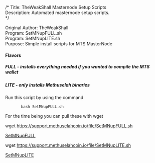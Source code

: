 /*
Title: TheWeakShall Masternode Setup Scripts  
Description: Automated masternode setup scripts.  
*/

Original Author: TheWeakShall  
Program: SetMNupFULL.sh  
Program: SetMNupLITE.sh  
Purpose: Simple install scripts for MTS MasterNode  
 
#### Flavors  
##### FULL - installs everything needed if you wanted to compile the MTS wallet  
##### LITE - only installs Methuselah binaries  
 
  Run this script by using the command  

           bash SetMNupFULL.sh


For the time being you can pull these with wget
  
wget https://support.methuselahcoin.io/file/SetMNupFULL.sh

[SetMNupFULL](https://support.methuselahcoin.io/file/SetMNupFULL.sh)

wget https://support.methuselahcoin.io/file/SetMNupLITE.sh

[SetMNupLITE](https://support.methuselahcoin.io/file/SetMNupLITE.sh)
